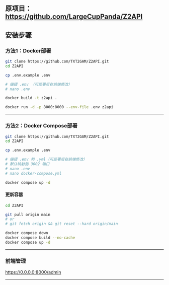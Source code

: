 ## 原项目：https://github.com/LargeCupPanda/Z2API

## 安装步骤

### 方法1：Docker部署
```bash
git clone https://github.com/TXT2GAM/Z2API.git
cd Z2API

cp .env.example .env

# 编辑 .env （可部署后在前端修改）
# nano .env

docker build -t z2api .

docker run -d -p 8000:8000 --env-file .env z2api
```

---

### 方法2：Docker Compose部署

```bash
git clone https://github.com/TXT2GAM/Z2API.git
cd Z2API

cp .env.example .env

# 编辑 .env 和 .yml（可部署后在前端修改）
# 默认映射到 3002 端口
# nano .env
# nano docker-compose.yml

docker compose up -d
```

#### 更新容器

```bash
cd Z2API

git pull origin main
# or
# git fetch origin && git reset --hard origin/main

docker compose down
docker compose build --no-cache
docker compose up -d
```

---

### 前端管理

https://0.0.0.0:8000/admin

---